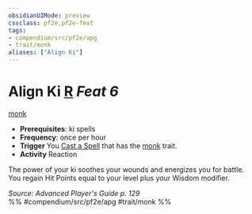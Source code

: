 ```yaml
---
obsidianUIMode: preview
cssclass: pf2e,pf2e-feat
tags:
- compendium/src/pf2e/apg
- trait/monk
aliases: ["Align Ki"]
---
```

# Align Ki  [R](chapter-9-playing-the-game.md#Actions "Reaction") *Feat 6*  
[monk](Reference/Rules/Traits/monk.md "Monk Class Trait")  

- **Prerequisites**: ki spells
- **Frequency**: once per hour
- **Trigger** You [Cast a Spell](cast-a-spell.md) that has the [monk](Reference/Rules/Traits/monk.md "Monk Class Trait") trait.
- **Activity** Reaction

The power of your ki soothes your wounds and energizes you for battle. You regain Hit Points equal to your level plus your Wisdom modifier.

*Source: Advanced Player's Guide p. 129*  
%% #compendium/src/pf2e/apg #trait/monk %%